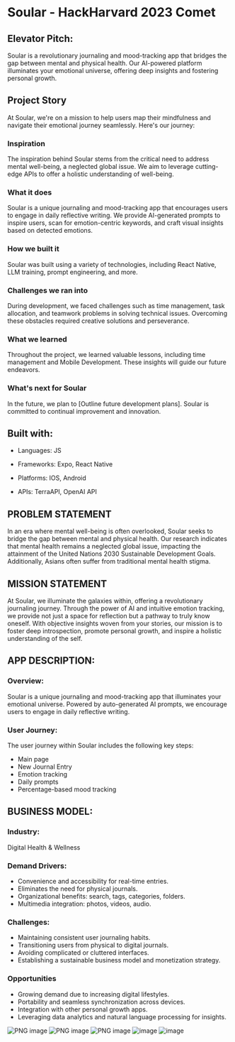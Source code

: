 # Soular - HackHarvard 2023 Comet

## Elevator Pitch:
Soular is a revolutionary journaling and mood-tracking app that bridges the gap between mental and physical health. Our AI-powered platform illuminates your emotional universe, offering deep insights and fostering personal growth.

## Project Story
At Soular, we're on a mission to help users map their mindfulness and navigate their emotional journey seamlessly. Here's our journey:

### Inspiration
The inspiration behind Soular stems from the critical need to address mental well-being, a neglected global issue. We aim to leverage cutting-edge APIs to offer a holistic understanding of well-being.

### What it does
Soular is a unique journaling and mood-tracking app that encourages users to engage in daily reflective writing. We provide AI-generated prompts to inspire users, scan for emotion-centric keywords, and craft visual insights based on detected emotions.

### How we built it
Soular was built using a variety of technologies, including React Native, LLM training, prompt engineering, and more.

### Challenges we ran into
During development, we faced challenges such as time management, task allocation, and teamwork problems in solving technical issues. Overcoming these obstacles required creative solutions and perseverance.

### What we learned
Throughout the project, we learned valuable lessons, including time management and Mobile Development. These insights will guide our future endeavors.

### What's next for Soular
In the future, we plan to [Outline future development plans]. Soular is committed to continual improvement and innovation.

## Built with:
- Languages: JS
- Frameworks: Expo, React Native


- Platforms: IOS, Android
- APIs: TerraAPI, OpenAI API


## PROBLEM STATEMENT
In an era where mental well-being is often overlooked, Soular seeks to bridge the gap between mental and physical health. Our research indicates that mental health remains a neglected global issue, impacting the attainment of the United Nations 2030 Sustainable Development Goals. Additionally, Asians often suffer from traditional mental health stigma.

## MISSION STATEMENT
At Soular, we illuminate the galaxies within, offering a revolutionary journaling journey. Through the power of AI and intuitive emotion tracking, we provide not just a space for reflection but a pathway to truly know oneself. With objective insights woven from your stories, our mission is to foster deep introspection, promote personal growth, and inspire a holistic understanding of the self.

## APP DESCRIPTION:

### Overview:
Soular is a unique journaling and mood-tracking app that illuminates your emotional universe. Powered by auto-generated AI prompts, we encourage users to engage in daily reflective writing.

### User Journey:
The user journey within Soular includes the following key steps:
- Main page
- New Journal Entry
- Emotion tracking
- Daily prompts
- Percentage-based mood tracking

## BUSINESS MODEL:

### Industry:
Digital Health & Wellness

### Demand Drivers:
- Convenience and accessibility for real-time entries.
- Eliminates the need for physical journals.
- Organizational benefits: search, tags, categories, folders.
- Multimedia integration: photos, videos, audio.

### Challenges:
- Maintaining consistent user journaling habits.
- Transitioning users from physical to digital journals.
- Avoiding complicated or cluttered interfaces.
- Establishing a sustainable business model and monetization strategy.

### Opportunities

- Growing demand due to increasing digital lifestyles.
- Portability and seamless synchronization across devices.
- Integration with other personal growth apps.
- Leveraging data analytics and natural language processing for insights.

![PNG image](https://github.com/nguyenv119/hackharvard2023/assets/111405053/60c952cf-6cc3-4e64-8f77-8acbd01fafc9)
![PNG image](https://github.com/nguyenv119/hackharvard2023/assets/111405053/f1997007-951a-455c-8bc7-700dc82db22b)
![PNG image](https://github.com/nguyenv119/hackharvard2023/assets/111405053/752ccd81-d3ae-4ad9-91eb-92bef6026a61)
![image](https://github.com/nguyenv119/hackharvard2023/assets/111405053/971f5554-0987-4aa9-8a1c-97949b160ac7)
![image](https://github.com/nguyenv119/hackharvard2023/assets/111405053/64abec1b-a4d0-459d-964d-58f5507ffb73)





